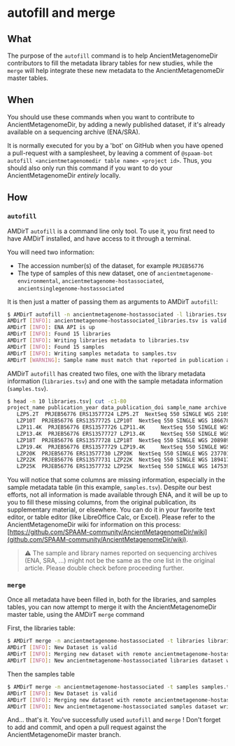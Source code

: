 # autofill and merge

## What

The purpose of the `autofill` command is to help AncientMetagenomeDir contributors to fill the metadata library tables for new studies, while the `merge` will help integrate these new metadata to the AncientMetagenomeDir master tables.

## When

You should use these commands when you want to contribute to AncientMetagenomeDir, by adding a newly published dataset, if it's already available on a sequencing archive (ENA/SRA).

It is normally executed for you by a 'bot' on GitHub when you have opened a pull-request with a samplesheet, by leaving a comment of `@spaam-bot autofill <ancientmetagenomedir table name> <project id>`. Thus, you should also only run this command if you want to do your AncientMetagenomeDir _entirely_ locally.

## How

### `autofill`

AMDirT `autofill` is a command line only tool. To use it, you first need to have AMDirT installed, and have access to it through a terminal.

You will need two information:

- The accession number(s) of the dataset, for example `PRJEB56776`
- The type of samples of this new dataset, one of `ancientmetagenome-environmental`, `ancientmetagenome-hostassociated`, `ancientsinglegenome-hostassociated`

It is then just a matter of passing them as arguments to AMDirT `autofill`:

```bash
$ AMDirT autofill -n ancientmetagenome-hostassociated -l libraries.tsv -s samples.tsv PRJEB56776
AMDirT [INFO]: ancientmetagenome-hostassociated_libraries.tsv is valid
AMDirT [INFO]: ENA API is up
AMDirT [INFO]: Found 15 libraries
AMDirT [INFO]: Writing libraries metadata to libraries.tsv
AMDirT [INFO]: Found 15 samples
AMDirT [INFO]: Writing samples metadata to samples.tsv
AMDirT [WARNING]: Sample name must match that reported in publication and/or sample-level table. ENA reported sample-name may not be correct! Check before submission.
```

AMDirT `autofill` has created two files, one with the library metadata information (`libraries.tsv`) and one with the sample metadata information (`samples.tsv`).

```bash
$ head -n 10 libraries.tsv| cut -c1-80
project_name publication_year data_publication_doi sample_name archive archive_project
   LZP5.2T  PRJEB56776 ERS13577724 LZP5.2T  NextSeq 550 SINGLE WGS 21055508 ERR1043
   LZP10T  PRJEB56776 ERS13577725 LZP10T  NextSeq 550 SINGLE WGS 18667881 ERR104307
   LZP11.4K  PRJEB56776 ERS13577726 LZP11.4K     NextSeq 550 SINGLE WGS 13224117 ERR10
   LZP13.4K  PRJEB56776 ERS13577727 LZP13.4K     NextSeq 550 SINGLE WGS 23176476 ERR10
   LZP18T  PRJEB56776 ERS13577728 LZP18T  NextSeq 550 SINGLE WGS 20898948 ERR104307
   LZP19.4K  PRJEB56776 ERS13577729 LZP19.4K     NextSeq 550 SINGLE WGS 15766490 ERR10
   LZP20K  PRJEB56776 ERS13577730 LZP20K  NextSeq 550 SINGLE WGS 23770102 ERR104307
   LZP22K  PRJEB56776 ERS13577731 LZP22K  NextSeq 550 SINGLE WGS 18941737 ERR104307
   LZP25K  PRJEB56776 ERS13577732 LZP25K  NextSeq 550 SINGLE WGS 14753980 ERR104307
```

You will notice that some columns are missing information, especially in the sample metadata table (in this example, `samples.tsv`). Despite our best efforts, not all information is made available through ENA, and it will be up to you to fill these missing columns, from the original publication, its supplementary material, or elsewhere.
You can do it in your favorite text editor, or table editor (like LibreOffice Calc, or Excel).
Please refer to the AncientMetagenomeDir wiki for information on this process: [https://github.com/SPAAM-community/AncientMetagenomeDir/wiki](github.com/SPAAM-community/AncientMetagenomeDir/wiki).

> ⚠️ The sample and library names reported on sequencing archives (ENA, SRA, ...) might not be the same as the one list in the original article. Please double check before proceeding further.

### `merge`

Once all metadata have been filled in, both for the libraries, and samples tables, you can now attempt to merge it with the AncientMetagenomeDir master table, using the AMDirT `merge` command

First, the libraries table:

```bash
$ AMDirT merge -n ancientmetagenome-hostassociated -t libraries libraries.tsv
AMDirT [INFO]: New Dataset is valid
AMDirT [INFO]: Merging new dataset with remote ancientmetagenome-hostassociated libraries dataset
AMDirT [INFO]: New ancientmetagenome-hostassociated libraries dataset written to ./ancientmetagenome-hostassociated_libraries.tsv
```

Then the samples table

```bash
$ AMDirT merge -n ancientmetagenome-hostassociated -t samples samples.tsv
AMDirT [INFO]: New Dataset is valid
AMDirT [INFO]: Merging new dataset with remote ancientmetagenome-hostassociated samples dataset
AMDirT [INFO]: New ancientmetagenome-hostassociated samples dataset written to ./ancientmetagenome-hostassociated_samples.tsv
```

And... that's it. You've successfully used `autofill` and `merge` ! Don't forget to add and commit, and open a pull request against the AncientMetagenomeDir master branch.
